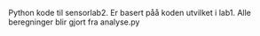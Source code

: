 Python kode til sensorlab2. Er basert påå koden utvilket i lab1. Alle beregninger blir gjort fra analyse.py